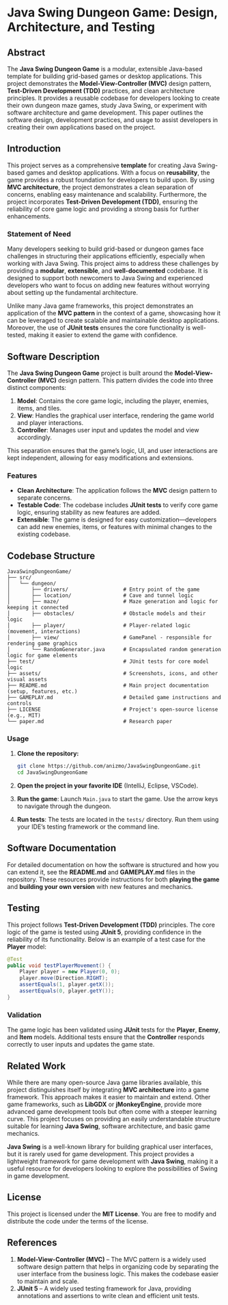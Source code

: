 # Java Swing Dungeon Game: Design, Architecture, and Testing

## Abstract

The **Java Swing Dungeon Game** is a modular, extensible Java-based template for building grid-based games or desktop applications. This project demonstrates the **Model-View-Controller (MVC)** design pattern, **Test-Driven Development (TDD)** practices, and clean architecture principles. It provides a reusable codebase for developers looking to create their own dungeon maze games, study Java Swing, or experiment with software architecture and game development. This paper outlines the software design, development practices, and usage to assist developers in creating their own applications based on the project.

## Introduction

This project serves as a comprehensive **template** for creating Java Swing-based games and desktop applications. With a focus on **reusability**, the game provides a robust foundation for developers to build upon. By using **MVC architecture**, the project demonstrates a clean separation of concerns, enabling easy maintenance and scalability. Furthermore, the project incorporates **Test-Driven Development (TDD)**, ensuring the reliability of core game logic and providing a strong basis for further enhancements.

### Statement of Need

Many developers seeking to build grid-based or dungeon games face challenges in structuring their applications efficiently, especially when working with Java Swing. This project aims to address these challenges by providing a **modular**, **extensible**, and **well-documented** codebase. It is designed to support both newcomers to Java Swing and experienced developers who want to focus on adding new features without worrying about setting up the fundamental architecture.

Unlike many Java game frameworks, this project demonstrates an application of the **MVC pattern** in the context of a game, showcasing how it can be leveraged to create scalable and maintainable desktop applications. Moreover, the use of **JUnit tests** ensures the core functionality is well-tested, making it easier to extend the game with confidence.

## Software Description

The **Java Swing Dungeon Game** project is built around the **Model-View-Controller (MVC)** design pattern. This pattern divides the code into three distinct components:

1. **Model**: Contains the core game logic, including the player, enemies, items, and tiles.
2. **View**: Handles the graphical user interface, rendering the game world and player interactions.
3. **Controller**: Manages user input and updates the model and view accordingly.

This separation ensures that the game’s logic, UI, and user interactions are kept independent, allowing for easy modifications and extensions.

### Features

- **Clean Architecture**: The application follows the **MVC** design pattern to separate concerns.
- **Testable Code**: The codebase includes **JUnit tests** to verify core game logic, ensuring stability as new features are added.
- **Extensible**: The game is designed for easy customization—developers can add new enemies, items, or features with minimal changes to the existing codebase.

## Codebase Structure

```
JavaSwingDungeonGame/
├── src/
│   └── dungeon/
│       ├── drivers/                  # Entry point of the game
│       ├── location/                 # Cave and tunnel logic
│       ├── maze/                     # Maze generation and logic for keeping it connected
│       ├── obstacles/                # Obstacle models and their logic
│       ├── player/                   # Player-related logic (movement, interactions)
│       ├── view/                     # GamePanel - responsible for rendering game graphics
│       └── RandomGenerator.java      # Encapsulated random generation logic for game elements
├── test/                             # JUnit tests for core model logic
├── assets/                           # Screenshots, icons, and other visual assets
├── README.md                         # Main project documentation (setup, features, etc.)
├── GAMEPLAY.md                       # Detailed game instructions and controls
├── LICENSE                           # Project's open-source license (e.g., MIT)
└── paper.md                          # Research paper
```

### Usage

1. **Clone the repository:**
   ```bash
   git clone https://github.com/anizmo/JavaSwingDungeonGame.git
   cd JavaSwingDungeonGame
   ```

2. **Open the project in your favorite IDE** (IntelliJ, Eclipse, VSCode).

3. **Run the game**:
   Launch `Main.java` to start the game. Use the arrow keys to navigate through the dungeon.

4. **Run tests**:
   The tests are located in the `tests/` directory. Run them using your IDE’s testing framework or the command line.

## Software Documentation

For detailed documentation on how the software is structured and how you can extend it, see the **README.md** and **GAMEPLAY.md** files in the repository. These resources provide instructions for both **playing the game** and **building your own version** with new features and mechanics.

## Testing

This project follows **Test-Driven Development (TDD)** principles. The core logic of the game is tested using **JUnit 5**, providing confidence in the reliability of its functionality. Below is an example of a test case for the **Player** model:

```java
@Test
public void testPlayerMovement() {
    Player player = new Player(0, 0);
    player.move(Direction.RIGHT);
    assertEquals(1, player.getX());
    assertEquals(0, player.getY());
}
```

### Validation

The game logic has been validated using **JUnit** tests for the **Player**, **Enemy**, and **Item** models. Additional tests ensure that the **Controller** responds correctly to user inputs and updates the game state.

## Related Work

While there are many open-source Java game libraries available, this project distinguishes itself by integrating **MVC architecture** into a game framework. This approach makes it easier to maintain and extend. Other game frameworks, such as **LibGDX** or **jMonkeyEngine**, provide more advanced game development tools but often come with a steeper learning curve. This project focuses on providing an easily understandable structure suitable for learning **Java Swing**, software architecture, and basic game mechanics.

**Java Swing** is a well-known library for building graphical user interfaces, but it is rarely used for game development. This project provides a lightweight framework for game development with **Java Swing**, making it a useful resource for developers looking to explore the possibilities of Swing in game development.

## License

This project is licensed under the **MIT License**. You are free to modify and distribute the code under the terms of the license.

## References

1. **Model-View-Controller (MVC)** – The MVC pattern is a widely used software design pattern that helps in organizing code by separating the user interface from the business logic. This makes the codebase easier to maintain and scale.
2. **JUnit 5** – A widely used testing framework for Java, providing annotations and assertions to write clean and efficient unit tests.

